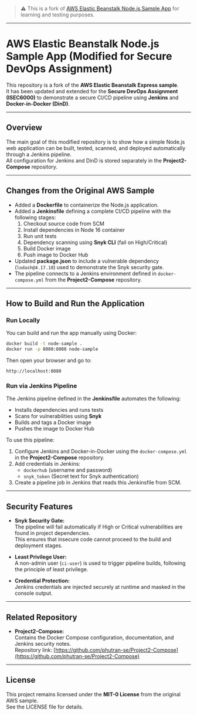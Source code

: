 > ⚠️ This is a fork of [AWS Elastic Beanstalk Node.js Sample App](https://github.com/aws-samples/aws-elastic-beanstalk-express-js-sample) for learning and testing purposes.

---
# AWS Elastic Beanstalk Node.js Sample App (Modified for Secure DevOps Assignment)

This repository is a fork of the **AWS Elastic Beanstalk Express sample**.  
It has been updated and extended for the **Secure DevOps Assignment (ISEC6000)** to demonstrate a secure CI/CD pipeline using **Jenkins** and **Docker-in-Docker (DinD)**.

---

## Overview

The main goal of this modified repository is to show how a simple Node.js web application can be built, tested, scanned, and deployed automatically through a Jenkins pipeline.  
All configuration for Jenkins and DinD is stored separately in the **Project2-Compose** repository.

---

## Changes from the Original AWS Sample

- Added a **Dockerfile** to containerize the Node.js application.  
- Added a **Jenkinsfile** defining a complete CI/CD pipeline with the following stages:
  1. Checkout source code from SCM  
  2. Install dependencies in Node 16 container  
  3. Run unit tests  
  4. Dependency scanning using **Snyk CLI** (fail on High/Critical)  
  5. Build Docker image  
  6. Push image to Docker Hub  
- Updated **package.json** to include a vulnerable dependency (`lodash@4.17.10`) used to demonstrate the Snyk security gate.  
- The pipeline connects to a Jenkins environment defined in `docker-compose.yml` from the **Project2-Compose** repository.

---

## How to Build and Run the Application

### Run Locally
You can build and run the app manually using Docker:
```bash
docker build -t node-sample .
docker run -p 8080:8080 node-sample
```
Then open your browser and go to:
```
http://localhost:8080
```

### Run via Jenkins Pipeline
The Jenkins pipeline defined in the **Jenkinsfile** automates the following:
- Installs dependencies and runs tests  
- Scans for vulnerabilities using **Snyk**  
- Builds and tags a Docker image  
- Pushes the image to Docker Hub  

To use this pipeline:
1. Configure Jenkins and Docker-in-Docker using the `docker-compose.yml` in the **Project2-Compose** repository.  
2. Add credentials in Jenkins:
   - `dockerhub` (username and password)
   - `snyk_token` (Secret text for Snyk authentication)
3. Create a pipeline job in Jenkins that reads this Jenkinsfile from SCM.  

---

## Security Features

- **Snyk Security Gate:**  
  The pipeline will fail automatically if High or Critical vulnerabilities are found in project dependencies.  
  This ensures that insecure code cannot proceed to the build and deployment stages.  

- **Least Privilege User:**  
  A non-admin user (`ci-user`) is used to trigger pipeline builds, following the principle of least privilege.

- **Credential Protection:**  
  Jenkins credentials are injected securely at runtime and masked in the console output.

---

## Related Repository

- **Project2-Compose:**  
  Contains the Docker Compose configuration, documentation, and Jenkins security notes.  
  Repository link: [https://github.com/phutran-se/Project2-Compose](https://github.com/phutran-se/Project2-Compose)

---

## License

This project remains licensed under the **MIT-0 License** from the original AWS sample.  
See the LICENSE file for details.

